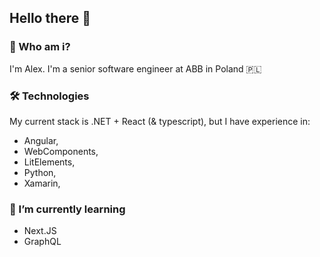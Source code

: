 ## Hello there 👋

### 🌚 Who am i?
I'm Alex. I'm a senior software engineer at ABB in Poland 🇵🇱

### 🛠️ Technologies
My current stack is .NET + React (& typescript), but I have experience in:
- Angular,
- WebComponents,
- LitElements,
- Python,
- Xamarin,

### 🌱 I’m currently learning
- Next.JS
- GraphQL

<!--
**aleksanderujek/aleksanderujek** is a ✨ _special_ ✨ repository because its `README.md` (this file) appears on your GitHub profile.

Here are some ideas to get you started:

- 🔭 I’m currently working on ...
- 🌱 I’m currently learning ...
- 👯 I’m looking to collaborate on ...
- 🤔 I’m looking for help with ...
- 💬 Ask me about ...
- 📫 How to reach me: ...
- 😄 Pronouns: ...
- ⚡ Fun fact: ...
-->
